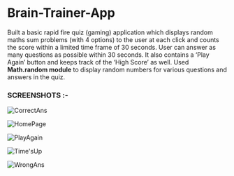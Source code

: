 # Brain-Trainer-App
Built a basic rapid fire quiz (gaming) application which displays random maths sum problems (with 4 options) to the user at each click and counts the score within a limited time frame of 30 seconds. User can answer as many questions as possible within 30 seconds. It also contains a ‘Play Again’ button and keeps track of the ‘High Score’ as well.
Used **Math.random module** to display random numbers for various questions and answers in the quiz.

### SCREENSHOTS :-

![CorrectAns](https://user-images.githubusercontent.com/91591163/201971091-19af6b39-62fd-48bc-984e-bc5d03ba4479.jpg)

![HomePage](https://user-images.githubusercontent.com/91591163/201971103-6a7d3846-f462-401d-a382-3363a5c99b6a.jpg)

![PlayAgain](https://user-images.githubusercontent.com/91591163/201971108-7256fa5f-d98e-41cf-a049-11f638c572ff.jpg)

![Time'sUp](https://user-images.githubusercontent.com/91591163/201971112-20141559-8541-4707-ab41-d7dab8aa8b0f.jpg)

![WrongAns](https://user-images.githubusercontent.com/91591163/201971121-1dbe661e-f6f9-471d-a756-d2dee7207594.jpg)

